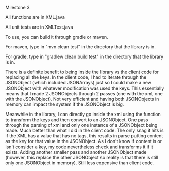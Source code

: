 Milestone 3


All functions are in XML.java

All unit tests are in XMLTest.java

To use, you can build it through gradle or maven.

For maven, type in "mvn clean test" in the directory that the library is in.

For gradle, type in "gradlew clean build test" in the directory that the library is in.


There is a definite benefit to being inside the library vs the client code for replacing all the keys. 
In the client code, I had to iterate through the JSONObject (which included JSONArrays) just so I could make a new JSONObject with whatever modification was used the keys. This essentially means that I made 2 JSONObjects through 2 passes (one with the xml, one with the JSONObject). Not very efficient and having both JSONObjects in memory can impact the system if the JSONObject is big.

Meanwhile in the library, I can directly go inside the xml using the function to transform the keys and then convert to an JSONObject. One pass through the parsing of xml and only one instance of a JSONObject being made. Much better than what I did in the client code. 
The only snag it hits is if the XML has a value that has no tags, this results in parse putting content as the key for that value in the JSONObject. As I don't know if content is or isn't consider a key, my code nevertheless check and transforms it if it exists. Adding another smaller pass and another JSONObject made (however, this replace the other JSONObject so reality is that there is still only one JSONObject in memory). Still less expensive than client code.
